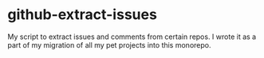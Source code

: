 # github-extract-issues

My script to extract issues and comments from certain repos. I wrote it as a
part of my migration of all my pet projects into this monorepo.
